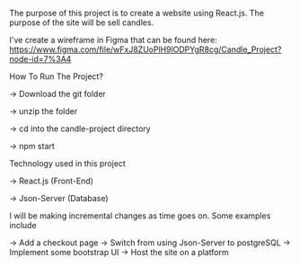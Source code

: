 

The purpose of this project is to create a website using React.js. The purpose of the site will be sell candles.

I've create a wireframe in Figma that can be found here: https://www.figma.com/file/wFxJ8ZUoPlH9lODPYgR8cg/Candle_Project?node-id=7%3A4

How To Run The Project?

-> Download the git folder

-> unzip the folder

-> cd into the candle-project directory 

-> npm start

Technology used in this project

-> React.js (Front-End)

-> Json-Server (Database)

I will be making incremental changes as time goes on. Some examples include

-> Add a checkout page
-> Switch from using Json-Server to postgreSQL
-> Implement some bootstrap UI
-> Host the site on a platform


